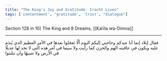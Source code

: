 ```yaml
---
title: "The King's Joy and Gratitude: Iracht Lives"
tags: ['contentment', 'gratitude', 'trust', "dialogue"]
---
```


 Section 128 in 10) The King and 8 Dreams, [[Kalīla wa-Dimna]]

---
فقال إبلاد إنما أنا عبدكم وحاجتي إليكم اليوم ألَّا تَعجَلوا بعدها في الأمر العظيم الذي يُندَم عليه ويكون في عاقبته الهم والحزن كما رأيت ولا سيما في أمر هذه التي لا تجد لها عديلًا في الأرض ولا شبيهًا وأن تتلبثوا
